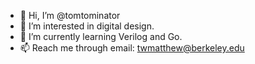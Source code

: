 - 👋 Hi, I’m @tomtominator
- 👀 I’m interested in digital design.
- 🌱 I’m currently learning Verilog and Go.
- 📫 Reach me through email: twmatthew@berkeley.edu

<!---
tomtominator/tomtominator is a ✨ special ✨ repository because its `README.md` (this file) appears on your GitHub profile.
You can click the Preview link to take a look at your changes.
--->
